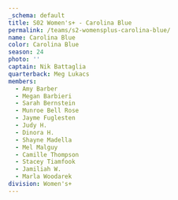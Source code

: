 ```yaml
---
_schema: default
title: S02 Women's+ - Carolina Blue
permalink: /teams/s2-womensplus-carolina-blue/
name: Carolina Blue
color: Carolina Blue
season: 24
photo: ''
captain: Nik Battaglia
quarterback: Meg Lukacs
members:
  - Amy Barber
  - Megan Barbieri
  - Sarah Bernstein
  - Munroe Bell Rose
  - Jayme Fuglesten
  - Judy H.
  - Dinora H.
  - Shayne Madella
  - Mel Malguy
  - Camille Thompson
  - Stacey Tiamfook
  - Jamiliah W.
  - Marla Woodarek
division: Women's+
---
```

